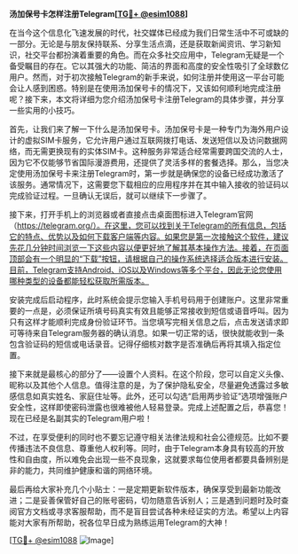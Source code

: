 **汤加保号卡怎样注册Telegram[[TG💪+ @esim1088](https://t.me/s/esim1088)]**

在当今这个信息化飞速发展的时代，社交媒体已经成为我们日常生活中不可或缺的一部分。无论是与朋友保持联系、分享生活点滴，还是获取新闻资讯、学习新知识，社交平台都扮演着重要的角色。而在众多社交应用中，Telegram无疑是一个备受瞩目的存在。它以其强大的功能、简洁的界面和高度的安全性吸引了全球数亿用户。然而，对于初次接触Telegram的新手来说，如何注册并使用这一平台可能会让人感到困惑。特别是在使用汤加保号卡的情况下，又该如何顺利地完成注册呢？接下来，本文将详细为您介绍汤加保号卡注册Telegram的具体步骤，并分享一些实用的小技巧。

首先，让我们来了解一下什么是汤加保号卡。汤加保号卡是一种专门为海外用户设计的虚拟SIM卡服务，它允许用户通过互联网拨打电话、发送短信以及访问数据网络，而无需更换现有的实体SIM卡。这种服务非常适合经常需要跨国交流的人士，因为它不仅能够节省国际漫游费用，还提供了灵活多样的套餐选择。那么，当您决定使用汤加保号卡来注册Telegram时，第一步就是确保您的设备已经成功激活了该服务。通常情况下，这需要您下载相应的应用程序并在其中输入接收的验证码以完成验证过程。一旦确认无误后，就可以继续下一步骤了。

接下来，打开手机上的浏览器或者直接点击桌面图标进入Telegram官网（https://telegram.org/）。在这里，您可以找到关于Telegram的所有信息，包括它的特点、优势以及如何下载客户端等内容。如果您是第一次接触这个软件，建议先花几分钟时间浏览一下这些内容以便更好地了解其基本操作方法。接着，在页面顶部会有一个明显的“下载”按钮，请根据自己的操作系统选择适合版本进行安装。目前，Telegram支持Android、iOS以及Windows等多个平台，因此无论您使用哪种类型的设备都能轻松获取所需版本。

安装完成后启动程序，此时系统会提示您输入手机号码用于创建账户。这里非常重要的一点是，必须保证所填号码真实有效且能够正常接收到短信或语音呼叫。因为只有这样才能顺利完成身份验证环节。当您填写完相关信息之后，点击发送请求即可等待来自Telegram服务器的确认消息。如果一切正常的话，很快就能收到一条包含验证码的短信或电话录音。记得仔细核对数字是否准确后再将其填入指定位置。

接下来就是最核心的部分了——设置个人资料。在这个阶段，您可以自定义头像、昵称以及其他个人信息。值得注意的是，为了保护隐私安全，尽量避免透露过多敏感信息如真实姓名、家庭住址等。此外，还可以勾选“启用两步验证”选项增强账户安全性，这样即使密码泄露也很难被他人轻易登录。完成上述配置之后，恭喜您！现在已经是名副其实的Telegram用户啦！

不过，在享受便利的同时也不要忘记遵守相关法律法规和社会公德规范。比如不要传播违法不良信息、尊重他人权利等。同时，由于Telegram本身具有较高的开放性和自由度，所以难免会出现一些不良现象，这就要求每位使用者都要具备辨别是非的能力，共同维护健康和谐的网络环境。

最后再给大家补充几个小贴士：一是定期更新软件版本，确保享受到最新功能改进；二是妥善保管好自己的账号密码，切勿随意告诉别人；三是遇到问题时及时查阅官方文档或寻求客服帮助，而不是盲目尝试各种未经证实的方法。希望以上内容能对大家有所帮助，祝各位早日成为熟练运用Telegram的大神！

[[TG💪+ @esim1088](https://t.me/s/esim1088) ![Image](https://i.postimg.cc/4NQfJmqS/Snipaste-2025-05-13-00-14-12.png)]